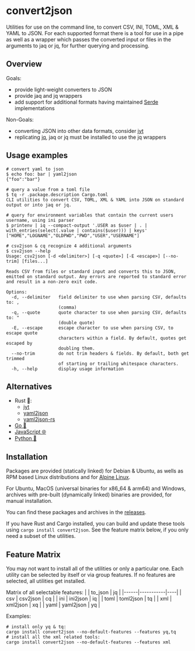 convert2json
============
Utilities for use on the command line, to convert CSV, INI, TOML, XML & YAML to
JSON. For each supported format there is a tool for use in a pipe as well as a
wrapper which passes the converted input or files in the arguments to jaq or jq,
for further querying and processing.

Overview
--------
Goals:
+ provide light-weight converters to JSON
+ provide jaq and jq wrappers
+ add support for additional formats having maintained [Serde](https://serde.rs/) implementations

Non-Goals:
- converting JSON into other data formats, consider [jyt](https://github.com/ken-matsui/jyt)
- replicating [jq](https://jqlang.github.io/jq/), jaq or jq must be installed to
use the jq wrappers

Usage examples
--------------
```
# convert yaml to json
$ echo foo: bar | yaml2json
{"foo":"bar"}

# query a value from a toml file
$ tq -r .package.description Cargo.toml
CLI utilities to convert CSV, TOML, XML & YAML into JSON on standard output or into jaq or jq.

# query for environment variables that contain the current users username, using ini parser
$ printenv | iq --compact-output '.USER as $user | . | with_entries(select(.value | contains($user))) | keys'
["HOME","LOGNAME","OLDPWD","PWD","USER","USERNAME"]

# csv2json & cq recognize 4 additional arguments
$ csv2json --help
Usage: csv2json [-d <delimiter>] [-q <quote>] [-E <escape>] [--no-trim] [files...]

Reads CSV from files or standard input and converts this to JSON, emitted on standard output. Any errors are reported to standard error and result in a non-zero exit code.

Options:
  -d, --delimiter   field delimiter to use when parsing CSV, defaults to: ,
                    (comma)
  -q, --quote       quote character to use when parsing CSV, defaults to: "
                    (double quote)
  -E, --escape      escape character to use when parsing CSV, to escape quote
                    characters within a field. By default, quotes get escaped by
                    doubling them.
  --no-trim         do not trim headers & fields. By default, both get trimmed
                    of starting or trailing whitespace characters.
  -h, --help        display usage information
```

Alternatives
------------
* Rust 🦀:
  * [jyt](https://github.com/ken-matsui/jyt)
  * [yaml2json](https://github.com/dafu-wu/yaml2json)
  * [yaml2json-rs](https://github.com/Nessex/yaml2json-rs)
* [Go 🐹](https://pkg.go.dev/search?q=yaml2json&m=)
* [JavaScript 🌐](https://www.npmjs.com/search?q=yaml2json)
* [Python 🐍](https://pypi.org/search/?q=yaml2json)

Installation
------------
Packages are provided (statically linked) for Debian & Ubuntu, as wells as RPM
based Linux distributions and for
[Alpine Linux](https://pkgs.alpinelinux.org/packages?name=convert2json).

For Ubuntu, MacOS (universal binaries for x86_64 & arm64) and Windows, archives
with pre-built (dynamically linked) binaries are provided, for manual installation.

You can find these packages and archives in the
[releases](https://github.com/simonrupf/convert2json/releases).

If you have Rust and Cargo installed, you can build and update these tools using
`cargo install convert2json`. See the feature matrix below, if you only need a
subset of the utilities.

Feature Matrix
--------------
You may not want to install all of the utilities or only a particular one. Each
utility can be selected by itself or via group features. If no features are
selected, all utilities get installed.

Matrix of all selectable features:
|      | to_json   | jq |
|------|-----------|----|
| csv  | csv2json  | cq |
| ini  | ini2json  | iq |
| toml | toml2json | tq |
| xml  | xml2json  | xq |
| yaml | yaml2json | yq |

Examples:
 ```
 # install only yq & tq:
 cargo install convert2json --no-default-features --features yq,tq
 # install all the xml related tools:
 cargo install convert2json --no-default-features --features xml
 ```
